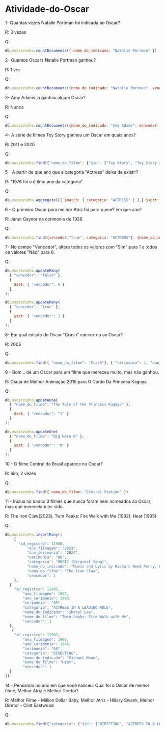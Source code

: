 # Atividade-do-Oscar
1- Quantas vezes Natalie Portman foi indicada ao Oscar?

R: 3 vezes

Q: 
```js
db.oscarzinho.countDocuments({ nome_do_indicado: "Natalie Portman" })
```

2- Quantos Oscars Natalie Portman ganhou?

R: 1 vez

Q: 
```js
db.oscarzinho.countDocuments({nome_do_indicado: "Natalie Portman", vencedor: "true"})
```

3- Amy Adams já ganhou algum Oscar?

R: Nunca

Q: 
```js
db.oscarzinho.countDocuments({nome_do_indicado: "Amy Adams", vencedor: "true"})
```

4- A série de filmes Toy Story ganhou um Oscar em quais anos?

R: 2011 e 2020

Q: 
```js
db.oscarzinho.find({"nome_do_filme": {"$in": ["Toy Story", "Toy Story 2", "Toy Story 3", "Toy Story 4"]}, "vencedor": {"$eq": "true"}})
```
  
5 - A partir de que ano que a categoria "Actress" deixa de existir?

R:  "1976 foi o último ano da categoria"

Q: 
```js
db.oscarzinho.aggregate([{ $match: { categoria: "ACTRESS" } },{ $sort: { ano_cerimonia: -1 } },{ $project: { ano_cerimonia: 1 } }, { $limit: 1 } ]) 
```

6 - O primeiro Oscar para melhor Atriz foi para quem? Em que ano?

R: Janet Gaynor na cerimonia de 1928.

Q:
```js
db.oscarzinho.find({vencedor:"true", categoria: "ACTRESS"}, {nome_do_indicado: 1, ano_cerimonia: 1, _id: 0}).limit(1)
```

7- No campo "Vencedor", altere todos os valores com "Sim" para 1 e todos os valores "Não" para 0.

Q: 
```js
db.oscarzinho.updateMany(
  { "vencedor": "false" }, 
  { 
    $set: { "vencedor": 0 }
  }
);

db.oscarzinho.updateMany(
  { "vencedor": "true" }, 
  { 
    $set: { "vencedor": 1 }
  }
);
```

8- Em qual edição do Oscar "Crash" concorreu ao Oscar?

R: 2006

Q: 
```js
db.oscarzinho.find({ "nome_do_filme": "Crash"}, { "cerimonia": 1, "ano_cerimonia": 1, "_id": 0 }).limit(1)
```

9 - Bom... dê um Oscar para um filme que mereceu muito, mas não ganhou.

R: Oscar de Melhor Animação 2015 para O Conto Da Princesa Kaguya

Q:
```js
db.oscarzinho.updateOne(
  { "nome_do_filme": "The Tale of the Princess Kaguya" }, 
  { 
    $set: { "vencedor": "1" }
  }
);

db.oscarzinho.updateOne(
  { "nome_do_filme": "Big Hero 6" }, 
  { 
    $set: { "vencedor": "0" }
  }
);
```

10 - O filme Central do Brasil aparece no Oscar?

R: Sim, 2 vezes

Q:
```js
db.oscarzinho.find({ nome_do_filme: "Central Station" })
```

11 - Inclua no banco 3 filmes que nunca foram nem nomeados ao Oscar, mas que mereceiam ter sido.

R: The Iron Claw(2023), Twin Peaks: Fire Walk with Me (1992), Heat (1995)

Q:
```js
db.oscarzinho.insertMany([
    {
      "id_registro": 11900,
          "ano_filmagem": "2023",
          "ano_cerimonia": "2024",
          "cerimonia": "96",
          "categoria": "MUSIC (Original Song)",
          "nome_do_indicado": "Music and Lyric by Richard Reed Perry, Little Scream and The Barr Brothers",
          "nome_do_filme": "The Iron Claw",
          "vencedor": 1
    },
  {
    "id_registro": 11901,
        "ano_filmagem": 1992,
        "ano_cerimonia": 1993,
        "cerimonia": "65",
        "categoria": "ACTRESS IN A LEADING ROLE",
        "nome_do_indicado": "Sheryl Lee",
        "nome_do_filme": "Twin Peaks: Fire Walk with Me",
        "vencedor": 1
  },
   {
    "id_registro": 11902,
        "ano_filmagem": 1995,
        "ano_cerimonia": 1996,
        "cerimonia": "68",
        "categoria": "DIRECTING",
        "nome_do_indicado": "Michael Mann",
        "nome_do_filme": "Heat",
        "vencedor": 1
  }
])
```

14 - Pensando no ano em que você nasceu: Qual foi o Oscar de melhor filme, Melhor Atriz e Melhor Diretor?

R: Melhor Filme - Million Dollar Baby, Melhor Atriz - Hillary Swank, Melhor Diretor - Clint Eastwood

Q: 
```js
db.oscarzinho.find({"categoria": {"$in": ["DIRECTING", "ACTRESS IN A LEADING ROLE", "BEST PICTURE"]}, "ano_cerimonia":2005, "vencedor":1} )
```
